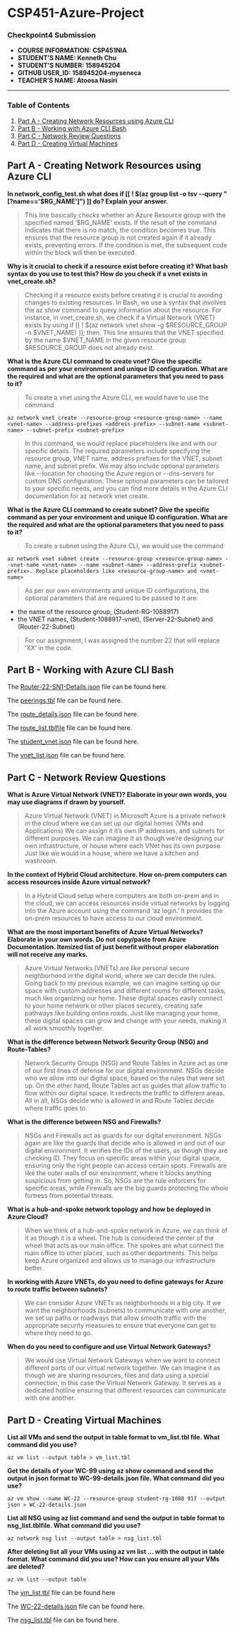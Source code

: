 # CSP451-Azure-Project

### Checkpoint4 Submission

- **COURSE INFORMATION: CSP451NIA**
- **STUDENT’S NAME: Kenneth Chu**
- **STUDENT'S NUMBER: 158945204**
- **GITHUB USER_ID: 158945204-myseneca**
- **TEACHER’S NAME: Atoosa Nasiri**

---

### Table of Contents
1. [Part A - Creating Network Resources using Azure CLI](#part-a---creating-network-resources-using-azure-cli)
2. [Part B - Working with Azure CLI Bash](#part-b---working-with-azure-cli-bash)
3. [Part C - Network Review Questions](#part-c---network-review-questions)
4. [Part D - Creating Virtual Machines](#part-d---creating-virtual-machines)


## Part A - Creating Network Resources using Azure CLI

**In network_config_test.sh what does if [[ ! $(az group list -o tsv --query "[?name=='$RG_NAME']") ]] do? Explain your answer.**

>This line basically checks whether an Azure Resource group with the specified named ‘$RG_NAME’ exists. If the result of the command indicates that there is no match, the condition becomes true. This ensures that the resource group is not created again if it already exists, preventing errors. If the condition is met, the subsequent code within the block will then be executed.

**Why is it crucial to check if a resource exist before creating it? What bash syntax do you use to test this? How do you check if a vnet exists in vnet_create.sh?**

>Checking if a resource exists before creating it is crucial to avoiding changes to existing resources. In Bash, we use a syntax that involves the az <resource-type> show command to query information about the resource. For instance, in vnet_create.sh, we check if a Virtual Network (VNET) exists by using if [[ ! $(az network vnet show -g $RESOURCE_GROUP -n $VNET_NAME) ]]; then. This line ensures that the VNET specified by the name $VNET_NAME in the given resource group $RESOURCE_GROUP does not already exist.

**What is the Azure CLI command to create vnet? Give the specific command as per your environment and unique ID configuration. What are the required and what are the optional parameters that you need to pass to it?**

>To create a vnet using the Azure CLI, we would have to use the command

```
az network vnet create --resource-group <resource-group-name> --name <vnet-name> --address-prefixes <address-prefix> --subnet-name <subnet-name> --subnet-prefix <subnet-prefix>
```

>In this command, we would replace placeholders like <resource-group-name> and <vnet-name> with our specific details. The required parameters include specifying the resource group, VNET name, address prefixes for the VNET, subnet name, and subnet prefix. We may also include optional parameters like --location for choosing the Azure region or --dns-servers for custom DNS configuration. These optional parameters can be tailored to your specific needs, and you can find more details in the Azure CLI documentation for az network vnet create.

**What is the Azure CLI command to create subnet? Give the specific command as per your environment and unique ID configuration. What are the required and what are the optional parameters that you need to pass to it?**

>To create a subnet using the Azure CLI, we would use the command
```
az network vnet subnet create --resource-group <resource-group-name> --vnet-name <vnet-name> --name <subnet-name> --address-prefix <subnet-prefix>. Replace placeholders like <resource-group-name> and <vnet-name>
```

>As per our own environments and unique ID configurations, the optional parameters that are required to be passed to it are:
- the name of the resource group, (Student-RG-1088917)
- the VNET names, (Student-1088917-vnet), (Server-22-Subnet) and (Router-22-Subnet)

>For our assignment, I was assigned the number 22 that will replace ‘XX’ in the code.

## Part B - Working with Azure CLI Bash

The [Router-22-SN1-Details.json](https://github.com/158945204-myseneca/CSP451-Azure-Project/blob/e6e4c2e328aff6f6cec8c8b4be268f1df8c9431f/Checkpoint4/json/Router-22-SN1-Details.json) file can be found here.

The [peerings.tbl](https://github.com/158945204-myseneca/CSP451-Azure-Project/blob/e6e4c2e328aff6f6cec8c8b4be268f1df8c9431f/Checkpoint4/json/peerings.tbl) file can be found here.

The [route_details.json](https://github.com/158945204-myseneca/CSP451-Azure-Project/blob/e6e4c2e328aff6f6cec8c8b4be268f1df8c9431f/Checkpoint4/json/route_details.json) file can be found here.

The [route_list.tblfile](https://github.com/158945204-myseneca/CSP451-Azure-Project/blob/e6e4c2e328aff6f6cec8c8b4be268f1df8c9431f/Checkpoint4/json/route_list.tblfile) file can be found here.

The [student_vnet.json](https://github.com/158945204-myseneca/CSP451-Azure-Project/blob/e6e4c2e328aff6f6cec8c8b4be268f1df8c9431f/Checkpoint4/json/student_vnet.json) file can be found here.

The [vnet_list.json](https://github.com/158945204-myseneca/CSP451-Azure-Project/blob/e6e4c2e328aff6f6cec8c8b4be268f1df8c9431f/Checkpoint4/json/vnet_list.json) file can be found here.

## Part C - Network Review Questions

**What is Azure Virtual Network (VNET)? Elaborate in your own words, you may use diagrams if drawn by yourself.**

>Azure Virtual Network (VNET) in Microsoft Azure is a private network in the cloud where we can set up our digital homes (VMs and Applications) We can assign it it’s own IP addresses, and subnets for different purposes. We can imagine it as though we’re designing our own infrastructure, or house where each VNet has its own purpose. Just like we would in a house, where we have a kitchen and washroom.

**In the context of Hybrid Cloud architecture. How on-prem computers can access resources inside Azure virtual network?**

>In a Hybrid Cloud setup where computers are both on-prem and in the cloud, we can access resources inside virtual networks by logging into the Azure account using the command ‘az login.’ It provides the on-prem resources to have access to our cloud environment.

**What are the most important benefits of Azure Virtual Networks? Elaborate in your own words. Do not copy/paste from Azure Documentation. Itemized list of just benefit without proper elaboration will not receive any marks.**

>Azure Virtual Networks (VNETs) are like personal secure neighborhood in the digital world, where we can decide the rules. Going back to my previous example, we can imagine setting up our space with custom addresses and different rooms for different tasks, much like organizing our home. These digital spaces easily connect to your home network or other places securely, creating safe pathways like building online roads. Just like managing your home, these digital spaces can grow and change with your needs, making it all work smoothly together.

**What is the difference between Network Security Group (NSG) and Route-Tables?**

>Network Security Groups (NSG) and Route Tables in Azure act as one of our first lines of defense for our digital environment. NSGs decide who we allow into our digital space, based on the rules that were set up. On the other hand, Route Tables act as guides that allow traffic to flow within our digital space. It redirects the traffic to different areas. All in all, NSGs decide who is allowed in and Route Tables decide where traffic goes to.

**What is the difference between NSG and Firewalls?**

>NSGs and Firewalls act as guards for our digital environment. NSGs again are like the guards that decide who is allowed in and out of our digital environment. It verifies the IDs of the users, as though they are checking ID. They focus on specific areas within your digital space, ensuring only the right people can access certain spots. Firewalls are like the outer walls of our environment, where it blocks anything suspicious from getting in. So, NSGs are the rule enforcers for specific areas, while Firewalls are the big guards protecting the whole fortress from potential threats.

**What is a hub-and-spoke network topology and how be deployed in Azure Cloud?**

>When we think of a hub-and-spoke network in Azure, we can think of it as though it is a wheel. The hub is considered the center of the wheel that acts as our main office. The spokes are what connect the main office to other places, such as other departments. This helps keep Azure organized and allows us to manage our infrastructure better.

**In working with Azure VNETs, do you need to define gateways for Azure to route traffic between subnets?**

>We can consider Azure VNETs as neighborhoods in a big city. If we want the neighborhoods (subnets) to communicate with one another, we set up paths or roadways that allow smooth traffic with the appropriate security measures to ensure that everyone can get to where they need to go.

**When do you need to configure and use Virtual Network Gateways?**

>We would use Virtual Network Gateways when we want to connect different parts of our virtual network together. We can imagine it as though we are sharing resources, files and data using a special connection, in this case the Virtual Network Gateway. It serves as a dedicated hotline ensuring that different resources can communicate with one another.

## Part D - Creating Virtual Machines

**List all VMs and send the output in table format to vm_list.tbl file. What command did you use?**

```
az vm list --output table > vm_list.tbl
```

**Get the details of your WC-99 using az show command and send the output in json format to WC-99-details.json file. What command did you use?**

```
az vm show --name WC-22 --resource-group student-rg-1088 917 --output json > WC-22-details.json
```

**List all NSG using az list command and send the output in table format to nsg_list.tblfile. What command did you use?**

```
az network nsg list --output table > nsg_list.tbl
```

**After deleting list all your VMs using az  vm list ... with the output in table format. What command did you use? How can you ensure all your VMs are deleted?**
```
az vm list --output table
```
The [vm_list.tbl](https://github.com/158945204-myseneca/CSP451-Azure-Project/blob/e6e4c2e328aff6f6cec8c8b4be268f1df8c9431f/Checkpoint4/json/vm_list.tbl) file can be found here

The [WC-22-details.json](https://github.com/158945204-myseneca/CSP451-Azure-Project/blob/e6e4c2e328aff6f6cec8c8b4be268f1df8c9431f/Checkpoint4/json/WC-22-details.json) file can be found here.

The [nsg_list.tbl](https://github.com/158945204-myseneca/CSP451-Azure-Project/blob/e6e4c2e328aff6f6cec8c8b4be268f1df8c9431f/Checkpoint4/json/nsg_list.tbl) file can be found here.